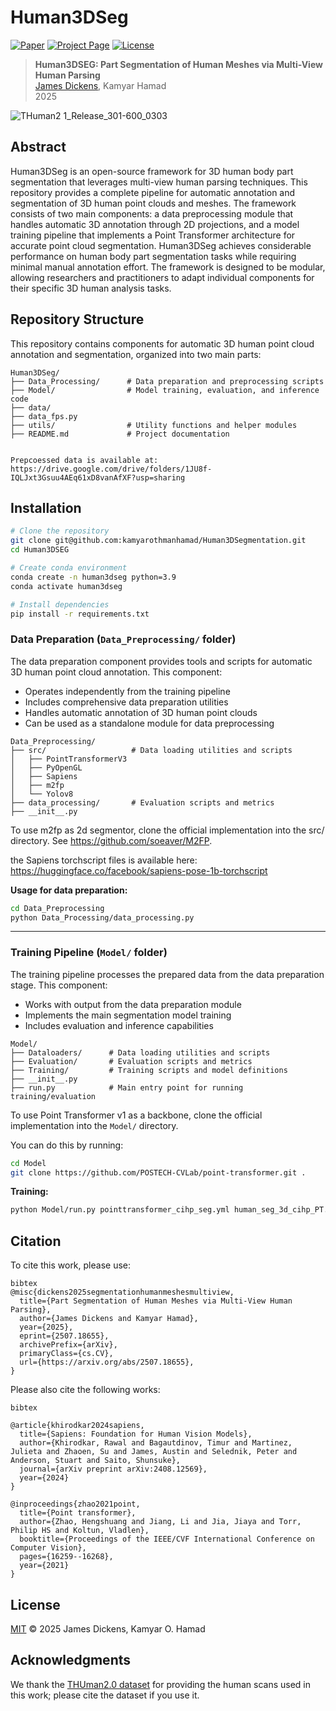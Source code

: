 # Human3DSeg

[![Paper](https://img.shields.io/badge/Paper-arXiv-red)](https://arxiv.org/abs/2507.18655)
[![Project Page](https://img.shields.io/badge/Project-Page-blue)](https://your-project-page.com)
[![License](https://img.shields.io/badge/License-MIT-green.svg)](LICENSE)

> **Human3DSEG: Part Segmentation of Human Meshes via Multi-View Human Parsing**  
> [James Dickens](https://github.com/JamesMcCullochDickens), Kamyar Hamad  
> 2025

![THuman2 1_Release_301-600_0303](https://github.com/user-attachments/assets/1ebf4995-3112-4162-bb53-0b1cad397b0f)


## Abstract
Human3DSeg is an open-source framework for 3D human body part segmentation that leverages multi-view human parsing techniques. This repository provides a complete pipeline for automatic annotation and segmentation of 3D human point clouds and meshes. The framework consists of two main components: a data preprocessing module that handles automatic 3D annotation through 2D projections, and a model training pipeline that implements a Point Transformer architecture for accurate point cloud segmentation. Human3DSeg achieves considerable performance on human body part segmentation tasks while requiring minimal manual annotation effort. The framework is designed to be modular, allowing researchers and practitioners to adapt individual components for their specific 3D human analysis tasks.

<!--## Key Features

- Feature 1
- Feature 2  
- Feature 3-->

## Repository Structure

This repository contains components for automatic 3D human point cloud annotation and segmentation, organized into two main parts:

```
Human3DSeg/
├── Data_Processing/      # Data preparation and preprocessing scripts
├── Model/                # Model training, evaluation, and inference code
├── data/                 
├── data_fps.py           
├── utils/                # Utility functions and helper modules
├── README.md             # Project documentation


Prepcoessed data is available at:
https://drive.google.com/drive/folders/1JU8f-IQLJxt3Gsuu4AEq61xD8vanAfXF?usp=sharing
```

## Installation

```bash
# Clone the repository
git clone git@github.com:kamyarothmanhamad/Human3DSegmentation.git
cd Human3DSEG

# Create conda environment
conda create -n human3dseg python=3.9
conda activate human3dseg

# Install dependencies
pip install -r requirements.txt
```

### Data Preparation (`Data_Preprocessing/` folder)
The data preparation component provides tools and scripts for automatic 3D human point cloud annotation. This component:
- Operates independently from the training pipeline
- Includes comprehensive data preparation utilities
- Handles automatic annotation of 3D human point clouds
- Can be used as a standalone module for data preprocessing

```
Data_Preprocessing/
├── src/                   # Data loading utilities and scripts
│   ├── PointTransformerV3
│   ├── PyOpenGL
│   ├── Sapiens
│   ├── m2fp
│   └── Yolov8
├── data_processing/       # Evaluation scripts and metrics  
├── __init__.py 
```
To use m2fp as 2d segmentor, clone the official implementation into the src/ directory.
See https://github.com/soeaver/M2FP.

the Sapiens torchscript files is available here:
https://huggingface.co/facebook/sapiens-pose-1b-torchscript

**Usage for data preparation:**
```bash
cd Data_Preprocessing
python Data_Processing/data_processing.py 
```
---

### Training Pipeline (`Model/` folder)
The training pipeline processes the prepared data from the data preparation stage. This component:
- Works with output from the data preparation module
- Implements the main segmentation model training
- Includes evaluation and inference capabilities

```
Model/
├── Dataloaders/      # Data loading utilities and scripts
├── Evaluation/       # Evaluation scripts and metrics
├── Training/         # Training scripts and model definitions
├── __init__.py    
├── run.py            # Main entry point for running training/evaluation
```

To use Point Transformer v1 as a backbone, clone the official implementation into the `Model/` directory.

You can do this by running:
```bash
cd Model
git clone https://github.com/POSTECH-CVLab/point-transformer.git .
```

**Training:**
```bash
python Model/run.py pointtransformer_cihp_seg.yml human_seg_3d_cihp_PT.yml
```
<!--**Evaluation:**

### Evaluation
```bash
python 
```


## Dataset

TODO: Information about the dataset used, how to obtain it, and preprocessing steps.

## Results

| Method | Metric 1 | Metric 2 | Metric 3 |
|--------|----------|----------|----------|
| Ours   | **X.XX** | **X.XX** | **X.XX** |
| Method A | X.XX   | X.XX     | X.XX     |
| Method B | X.XX   | X.XX     | X.XX     |-->

## Citation

To cite this work, please use:

```
bibtex
@misc{dickens2025segmentationhumanmeshesmultiview,
  title={Part Segmentation of Human Meshes via Multi-View Human Parsing}, 
  author={James Dickens and Kamyar Hamad},
  year={2025},
  eprint={2507.18655},
  archivePrefix={arXiv},
  primaryClass={cs.CV},
  url={https://arxiv.org/abs/2507.18655}, 
}
```

Please also cite the following works:
```
bibtex

@article{khirodkar2024sapiens,
  title={Sapiens: Foundation for Human Vision Models},
  author={Khirodkar, Rawal and Bagautdinov, Timur and Martinez, Julieta and Zhaoen, Su and James, Austin and Selednik, Peter and Anderson, Stuart and Saito, Shunsuke},
  journal={arXiv preprint arXiv:2408.12569},
  year={2024}
}

@inproceedings{zhao2021point,
  title={Point transformer},
  author={Zhao, Hengshuang and Jiang, Li and Jia, Jiaya and Torr, Philip HS and Koltun, Vladlen},
  booktitle={Proceedings of the IEEE/CVF International Conference on Computer Vision},
  pages={16259--16268},
  year={2021}
}
```

## License
[MIT](LICENSE) © 2025 James Dickens, Kamyar O. Hamad

## Acknowledgments

We thank the [THUman2.0 dataset](https://github.com/ytrock/THuman2.0-Dataset) for providing the human scans used in this work; please cite the dataset if you use it.


